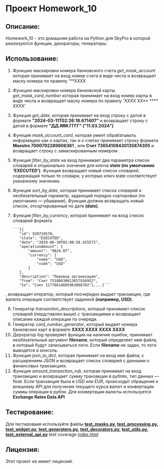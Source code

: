 # Проект Homework_10

## Описание:

Homework_10 - это домашняя работа на Python для SkyPro в которой реализуются функции, декораторы, генераторы.

## Использование:

1. Функцию маскировки номера банковского счета *get_mask_account* которая принимает на вход номер счета в виде числа и
   возвращает маску номера по правилу
   '**XXXX
2. Функцию маскировки номера банковской карты *get_mask_card_number* которая принимает на вход номер карты в виде числа
   и возвращает маску номера по правилу
   'XXXX XX** **** XXXX'
3. Функция *get_date*, которая принимает на вход строку с датой в формате **"2024-03-11T02:26:18.671407"** и возвращает
   строку с датой в формате
   **"ДД.ММ.ГГГГ" ("11.03.2024")**
4. Функция *mask_account_card*, которая умеет обрабатывать информацию как о картах, так и о счетах принимает строку
   формата **Maestro 7000792289606361**
   , или **Счет 73654108430135874305** и возвращает строку с замаскированным номером .
5. Функция *filter_by_state* на вход принимает два параметра список словарей и опционально значение для ключа
   **state (по умолчанию 'EXECUTED')**. Функция возвращает новый список словарей, содержащий только те словари, у
   которых ключ
   state соответствует указанному значению.
6. Функция *sort_by_date*, которая принимает список словарей и необязательный параметр, задающий порядок сортировки
   (по умолчанию — убывание). Функция должна возвращать новый список, отсортированный по дате **(date)**.
7. Функция *filter_by_currency*, которая принимает на вход список словарей формата

       ```[{
          "id": 939719570,
          "state": "EXECUTED",
          "date": "2018-06-30T02:08:58.425572",
          "operationAmount": {
              "amount": "9824.07",
              "currency": {
                  "name": "USD",
                  "code": "USD"
              }
          },
          "description": "Перевод организации",
          "from": "Счет 75106830613657916952",
          "to": "Счет 11776614605963066702"},...]```

, возвращает итератор, который поочередно выдает транзакции, где валюта операции соответствует заданной
**(например, USD)**.

8. Генератор *transaction_descriptions*, который принимает список словарей (пердставлен выше) с транзакциями и
   возвращает описание каждой операции по очереди.
9. Генератор *card_number_generator*, который выдает номера банковских карт в формате **XXXX XXXX XXXX XXXX**
10. Дероратор *log* проверяет функции на  наличие ошибок, принимает необязательный аргумент **filename**, который 
определяет имя файла, в который будут записываться логи. Если **filename** не задан, то логи выводятся в консоль.
11. Функция *json_to_dict*, которая принимает на вход имя файла, с расширением JSON и возвращает список словарей 
с данными о финансовых транзакциях.
12. Функция *amount_transaction_rub*, которая принимает на вход транзакцию и возвращает сумму транзакции в рублях, 
тип данных — float. Если транзакция была в USD или EUR, происходит обращение к внешнему API для получения текущего 
курса валют и конвертации суммы операции в рубли. Для конвертации валюты используется **Exchange Rates Data API**

## Тестирование:

Для тестироваия используйте файлы **[test_masks.py](tests%2Ftest_masks.py),
[test_processing.py](tests%2Ftest_processing.py), [test_widget.py](tests%2Ftest_widget.py), 
[test_generators.py](tests%2Ftest_generators.py), [test_decorators.py](tests%2Ftest_decorators.py), 
[test_utils.py](tests%2Ftest_utils.py), [test_external_api.py](tests%2Ftest_external_api.py)**
test coverage [index.html](htmlcov%2Findex.html)

## Лицензия:

Этот проект не имеет лицензий.
